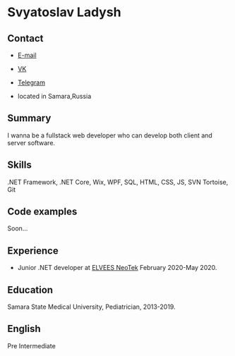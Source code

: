 # Svyatoslav Ladysh

## Contact

- [E-mail](ladyshsvyat@yandex.ru)

- [VK](https://vk.com/ladysh)

- [Telegram](https://t.me/supersvyat)
- located in Samara,Russia

## Summary

I wanna be a fullstack web developer who can develop both client and server software. 

## Skills

.NET Framework, .NET Core, Wix, WPF, SQL, HTML, CSS, JS, SVN Tortoise, Git

## Code examples

Soon...

## Experience

- Junior .NET developer at [ELVEES NeoTek](http://elvees-nt.com/) February 2020-May 2020.

## Education

Samara State Medical University, Pediatrician, 2013-2019.

## English

Pre Intermediate

